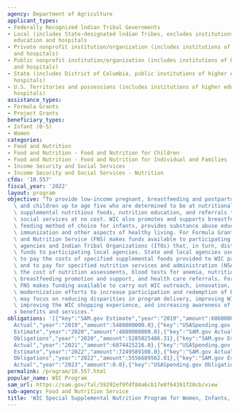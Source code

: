 ```yaml
---
agency: Department of Agriculture
applicant_types:
- Federally Recognized lndian Tribal Governments
- Local (includes State-designated lndian Tribes, excludes institutions of higher
  education and hospitals
- Private nonprofit institution/organization (includes institutions of higher education
  and hospitals)
- Public nonprofit institution/organization (includes institutions of higher education
  and hospitals)
- State (includes District of Columbia, public institutions of higher education and
  hospitals)
- U.S. Territories and possessions (includes institutions of higher education and
  hospitals)
assistance_types:
- Formula Grants
- Project Grants
beneficiary_types:
- Infant (0-5)
- Women
categories:
- Food and Nutrition
- Food and Nutrition - Food and Nutrition for Children
- Food and Nutrition - Food and Nutrition for Individual and Families
- Income Security and Social Services
- Income Security and Social Services - Nutrition
cfda: '10.557'
fiscal_year: '2022'
layout: program
objective: "To provide low-income pregnant, breastfeeding and postpartum women, infants,\
  \ and children up to age five who are determined to be at nutritional risk with\
  \ supplemental nutritious foods, nutrition education, and referrals to health and\
  \ social services at no cost. WIC also promotes and supports breastfeeding as the\
  \ feeding method of choice for infants, provides substance abuse education and promotes\
  \ immunization and other aspects of healthy living. For Formula Grants, the Food\
  \ and Nutrition Service (FNS) makes funds available to participating State health\
  \ agencies and Indian Tribal Organizations (ITOs) that, in turn, distribute the\
  \ funds to participating local agencies. State and local agencies use WIC funds\
  \ to pay the costs of specified supplemental foods provided to WIC participants,\
  \ and to pay for specified nutrition services and administration (NSA) costs, including\
  \ the cost of nutrition assessments, blood tests for anemia, nutrition education,\
  \ breastfeeding promotion and support, and health care referrals. For Project Grants,\
  \ FNS makes funding available to carry out WIC outreach, innovation, and program\
  \ modernization efforts to increase participation and redemption of benefits. Projects\
  \ may focus on reducing disparities in program delivery, improving WIC service delivery,\
  \ improving the WIC shopping experience, and increasing awareness of the Program\u2019\
  s benefits and services."
obligations: '[{"key":"SAM.gov Estimate","year":"2019","amount":6060000000.0},{"key":"SAM.gov
  Actual","year":"2019","amount":5480000000.0},{"key":"USASpending.gov Obligations","year":"2019","amount":5241370973.03},{"key":"SAM.gov
  Estimate","year":"2020","amount":4880000000.0},{"key":"SAM.gov Actual","year":"2020","amount":5804653545.0},{"key":"USASpending.gov
  Obligations","year":"2020","amount":5285025486.31},{"key":"SAM.gov Estimate","year":"2021","amount":6870295092.0},{"key":"SAM.gov
  Actual","year":"2021","amount":6874425226.0},{"key":"USASpending.gov Obligations","year":"2021","amount":5536583677.17},{"key":"SAM.gov
  Estimate","year":"2022","amount":7249589108.0},{"key":"SAM.gov Actual","year":"2022","amount":7249589108.0},{"key":"USASpending.gov
  Obligations","year":"2022","amount":5556689562.01},{"key":"SAM.gov Estimate","year":"2023","amount":6994976620.0},{"key":"SAM.gov
  Actual","year":"2023","amount":0.0},{"key":"USASpending.gov Obligations","year":"2023","amount":6018950074.66}]'
permalink: /program/10.557.html
popular_name: WIC Program
sam_url: https://sam.gov/fal/59292ef9fdf84a6cb17e8f64391f20cb/view
sub-agency: Food and Nutrition Service
title: 'WIC Special Supplemental Nutrition Program for Women, Infants, and Children '
---
```

